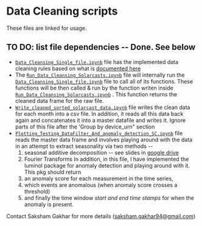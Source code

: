 # Data Cleaning scripts
These files are linked for usage.
## TO DO: list file dependencies -- Done. See below

- [`Data_Cleansing_Single_file.ipynb`](https://github.com/DataKind-SF/safecast/blob/master/Data%20Cleaning/Data_Cleansing_Single_file.ipynb) file has the implemented data cleaning rules based on what is [documented here](https://github.com/DataKind-SF/safecast/blob/master/Solarcast_data_cleansing.md)
- The [`Run_Data_Cleansing_Solarcasts.ipynb`](https://github.com/DataKind-SF/safecast/blob/master/Data%20Cleaning/Run_Data_Cleansing_Solarcasts.ipynb) file will internally run the [`Data_Cleansing_Single_file.ipynb`](https://github.com/DataKind-SF/safecast/blob/master/Data%20Cleaning/Data_Cleansing_Single_file.ipynb) file to call all of its functions. These functions will be then called & run by the function writen inside [`Run_Data_Cleansing_Solarcasts.ipynb`](https://github.com/DataKind-SF/safecast/blob/master/Data%20Cleaning/Run_Data_Cleansing_Solarcasts.ipynb) . This function returns the cleaned data frame for the raw file.
- [`Write_cleaned_sorted_solarcast_data.ipynb`](https://github.com/DataKind-SF/safecast/blob/master/Data%20Cleaning/Write_cleaned_sorted_solarcast_data.ipynb) file writes the clean data for each month into a csv file. In addition, it reads all this data back again and concatenates  it into a master datafile and writes it. Ignore parts of this file after the 'Group by device_urn" section
- [`Plotting_Testing_DataFilter_And_anomaly_detection_SC.ipynb`](https://github.com/DataKind-SF/safecast/blob/master/Data%20Cleaning/Plotting_Testing_DataFilter_And_anomaly_detection_SC.ipynb) file reads the master data frame and involves playing around with the data in an attempt to extract seasonality via two methods -- 
  1.  seasonal additive decomposition -- see slides in [google drive](https://drive.google.com/file/d/1aK1UdVJOkmxR94EzqPkTADrSdZElI6Uu/view?usp=sharing) 
  2. Fourier Transforms
  In addition, in this file, I have implemented the luminol package for anomaly detection and playing around with it. This pkg should return 
    1. an anomaly score for each measurement in the time series, 
    2. which events are anomalous (when anomaly score crosses a threshold)
    3. and finally the time window *start and end time stamps* for when the anomaly is present.
 
 Contact Saksham Gakhar for more details (saksham.gakhar94@gmail.com)

